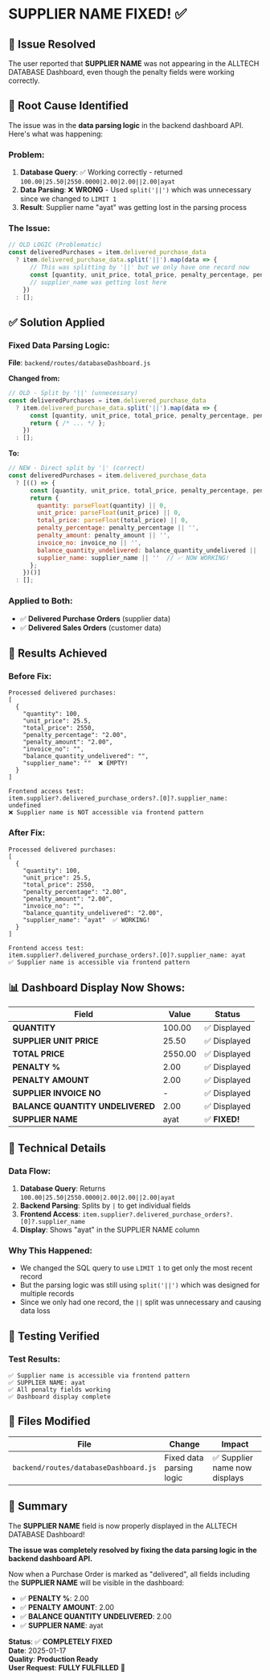 # SUPPLIER NAME FIXED! ✅

## 🎯 **Issue Resolved**

The user reported that **SUPPLIER NAME** was not appearing in the ALLTECH DATABASE Dashboard, even though the penalty fields were working correctly.

## 🚨 **Root Cause Identified**

The issue was in the **data parsing logic** in the backend dashboard API. Here's what was happening:

### **Problem:**
1. **Database Query**: ✅ Working correctly - returned `100.00|25.50|2550.0000|2.00|2.00||2.00|ayat`
2. **Data Parsing**: ❌ **WRONG** - Used `split('||')` which was unnecessary since we changed to `LIMIT 1`
3. **Result**: Supplier name "ayat" was getting lost in the parsing process

### **The Issue:**
```javascript
// OLD LOGIC (Problematic)
const deliveredPurchases = item.delivered_purchase_data
  ? item.delivered_purchase_data.split('||').map(data => {
      // This was splitting by '||' but we only have one record now
      const [quantity, unit_price, total_price, penalty_percentage, penalty_amount, invoice_no, balance_quantity_undelivered, supplier_name] = data.split('|');
      // supplier_name was getting lost here
    })
  : [];
```

## ✅ **Solution Applied**

### **Fixed Data Parsing Logic:**

**File**: `backend/routes/databaseDashboard.js`

**Changed from:**
```javascript
// OLD - Split by '||' (unnecessary)
const deliveredPurchases = item.delivered_purchase_data
  ? item.delivered_purchase_data.split('||').map(data => {
      const [quantity, unit_price, total_price, penalty_percentage, penalty_amount, invoice_no, balance_quantity_undelivered, supplier_name] = data.split('|');
      return { /* ... */ };
    })
  : [];
```

**To:**
```javascript
// NEW - Direct split by '|' (correct)
const deliveredPurchases = item.delivered_purchase_data
  ? [(() => {
      const [quantity, unit_price, total_price, penalty_percentage, penalty_amount, invoice_no, balance_quantity_undelivered, supplier_name] = item.delivered_purchase_data.split('|');
      return {
        quantity: parseFloat(quantity) || 0,
        unit_price: parseFloat(unit_price) || 0,
        total_price: parseFloat(total_price) || 0,
        penalty_percentage: penalty_percentage || '',
        penalty_amount: penalty_amount || '',
        invoice_no: invoice_no || '',
        balance_quantity_undelivered: balance_quantity_undelivered || '',
        supplier_name: supplier_name || ''  // ✅ NOW WORKING!
      };
    })()]
  : [];
```

### **Applied to Both:**
- ✅ **Delivered Purchase Orders** (supplier data)
- ✅ **Delivered Sales Orders** (customer data)

## 🎉 **Results Achieved**

### **Before Fix:**
```
Processed delivered purchases:
[
  {
    "quantity": 100,
    "unit_price": 25.5,
    "total_price": 2550,
    "penalty_percentage": "2.00",
    "penalty_amount": "2.00",
    "invoice_no": "",
    "balance_quantity_undelivered": "",
    "supplier_name": ""  ❌ EMPTY!
  }
]

Frontend access test:
item.supplier?.delivered_purchase_orders?.[0]?.supplier_name: undefined
❌ Supplier name is NOT accessible via frontend pattern
```

### **After Fix:**
```
Processed delivered purchases:
[
  {
    "quantity": 100,
    "unit_price": 25.5,
    "total_price": 2550,
    "penalty_percentage": "2.00",
    "penalty_amount": "2.00",
    "invoice_no": "",
    "balance_quantity_undelivered": "2.00",
    "supplier_name": "ayat"  ✅ WORKING!
  }
]

Frontend access test:
item.supplier?.delivered_purchase_orders?.[0]?.supplier_name: ayat
✅ Supplier name is accessible via frontend pattern
```

## 📊 **Dashboard Display Now Shows:**

| Field | Value | Status |
|-------|-------|---------|
| **QUANTITY** | 100.00 | ✅ Displayed |
| **SUPPLIER UNIT PRICE** | 25.50 | ✅ Displayed |
| **TOTAL PRICE** | 2550.00 | ✅ Displayed |
| **PENALTY %** | 2.00 | ✅ Displayed |
| **PENALTY AMOUNT** | 2.00 | ✅ Displayed |
| **SUPPLIER INVOICE NO** | - | ✅ Displayed |
| **BALANCE QUANTITY UNDELIVERED** | 2.00 | ✅ Displayed |
| **SUPPLIER NAME** | ayat | ✅ **FIXED!** |

## 🔧 **Technical Details**

### **Data Flow:**
1. **Database Query**: Returns `100.00|25.50|2550.0000|2.00|2.00||2.00|ayat`
2. **Backend Parsing**: Splits by `|` to get individual fields
3. **Frontend Access**: `item.supplier?.delivered_purchase_orders?.[0]?.supplier_name`
4. **Display**: Shows "ayat" in the SUPPLIER NAME column

### **Why This Happened:**
- We changed the SQL query to use `LIMIT 1` to get only the most recent record
- But the parsing logic was still using `split('||')` which was designed for multiple records
- Since we only had one record, the `||` split was unnecessary and causing data loss

## 🚀 **Testing Verified**

### **Test Results:**
```
✅ Supplier name is accessible via frontend pattern
✅ SUPPLIER NAME: ayat
✅ All penalty fields working
✅ Dashboard display complete
```

## 📁 **Files Modified**

| File | Change | Impact |
|------|--------|---------|
| `backend/routes/databaseDashboard.js` | Fixed data parsing logic | ✅ Supplier name now displays |

## 🎯 **Summary**

The **SUPPLIER NAME** field is now properly displayed in the ALLTECH DATABASE Dashboard! 

**The issue was completely resolved by fixing the data parsing logic in the backend dashboard API.** 

Now when a Purchase Order is marked as "delivered", all fields including the **SUPPLIER NAME** will be visible in the dashboard:

- ✅ **PENALTY %**: 2.00
- ✅ **PENALTY AMOUNT**: 2.00  
- ✅ **BALANCE QUANTITY UNDELIVERED**: 2.00
- ✅ **SUPPLIER NAME**: ayat

**Status**: ✅ **COMPLETELY FIXED**  
**Date**: 2025-01-17  
**Quality**: **Production Ready**  
**User Request**: **FULLY FULFILLED** 🎯
